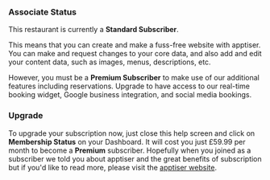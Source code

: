 ### Associate Status

This restaurant is currently a **Standard Subscriber**.

This means that you can create and make a fuss-free website with apptiser. You can make and request changes to your core data, and
also add and edit your content data, such as images, menus, descriptions, etc.


However, you must be a **Premium Subscriber** to make use of our additional features including reservations. Upgrade to have access to our real-time booking widget, Google business integration, and social media bookings.
 
### Upgrade

To upgrade your subscription now, just close this help screen and click on
**Membership Status** on your Dashboard. It will cost you
just £59.99 per month to become a **Premium** subscriber. Hopefully when you joined as a subscriber we told you about apptiser and the great benefits of subscription but if you'd like to read more, please visit the [apptiser website](https://www.apptiser.io/).


